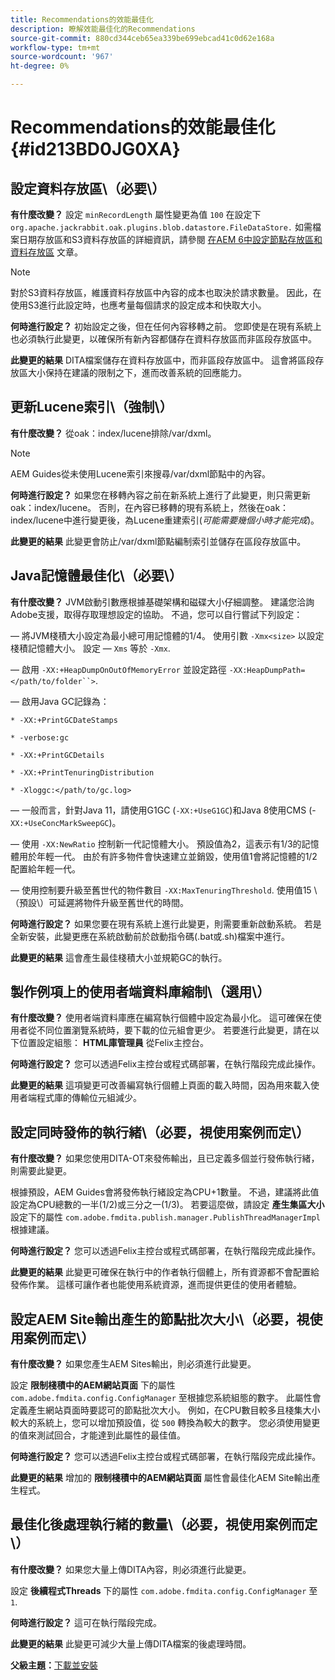 ```yaml
---
title: Recommendations的效能最佳化
description: 瞭解效能最佳化的Recommendations
source-git-commit: 880cd344ceb65ea339be699ebcad41c0d62e168a
workflow-type: tm+mt
source-wordcount: '967'
ht-degree: 0%

---
```


# Recommendations的效能最佳化 {#id213BD0JG0XA}

## 設定資料存放區\（必要\）

**有什麼改變？**
設定 `minRecordLength` 屬性變更為值 `100` 在設定下 `org.apache.jackrabbit.oak.plugins.blob.datastore.FileDataStore.` 如需檔案日期存放區和S3資料存放區的詳細資訊，請參閱 [在AEM 6中設定節點存放區和資料存放區](https://helpx.adobe.com/experience-manager/6-5/sites/deploying/using/data-store-config.html) 文章。

>[!NOTE]
>
> 對於S3資料存放區，維護資料存放區中內容的成本也取決於請求數量。 因此，在使用S3進行此設定時，也應考量每個請求的設定成本和快取大小。

**何時進行設定？**
初始設定之後，但在任何內容移轉之前。 您即使是在現有系統上也必須執行此變更，以確保所有新內容都儲存在資料存放區而非區段存放區中。

**此變更的結果**
DITA檔案儲存在資料存放區中，而非區段存放區中。 這會將區段存放區大小保持在建議的限制之下，進而改善系統的回應能力。

## 更新Lucene索引\（強制\）

**有什麼改變？**
從oak：index/lucene排除/var/dxml。

>[!NOTE]
>
> AEM Guides從未使用Lucene索引來搜尋/var/dxml節點中的內容。

**何時進行設定？**
如果您在移轉內容之前在新系統上進行了此變更，則只需更新oak：index/lucene。 否則，在內容已移轉的現有系統上，然後在oak：index/lucene中進行變更後，為Lucene重建索引\(*可能需要幾個小時才能完成*\)。

**此變更的結果**
此變更會防止/var/dxml節點編制索引並儲存在區段存放區中。

## Java記憶體最佳化\（必要\）

**有什麼改變？**
JVM啟動引數應根據基礎架構和磁碟大小仔細調整。 建議您洽詢Adobe支援，取得存取理想設定的協助。 不過，您可以自行嘗試下列設定：

 — 將JVM棧積大小設定為最小總可用記憶體的1/4。 使用引數 `-Xmx<size>` 以設定棧積記憶體大小。 設定 — `Xms` 等於 `-Xmx`.

 — 啟用 `-XX:+HeapDumpOnOutOfMemoryError` 並設定路徑 `-XX:HeapDumpPath=</path/to/folder``>`.

 — 啟用Java GC記錄為：

`* -XX:+PrintGCDateStamps`

`* -verbose:gc`

`* -XX:+PrintGCDetails`

`* -XX:+PrintTenuringDistribution`

`* -Xloggc:</path/to/gc.log>`

 — 一般而言，針對Java 11，請使用G1GC \(`-XX:+UseG1GC`\)和Java 8使用CMS \(-`XX:+UseConcMarkSweepGC`\)。

 — 使用 `-XX:NewRatio` 控制新一代記憶體大小。 預設值為2，這表示有1/3的記憶體用於年輕一代。 由於有許多物件會快速建立並銷毀，使用值1會將記憶體的1/2配置給年輕一代。

 — 使用控制要升級至舊世代的物件數目 `-XX:MaxTenuringThreshold`. 使用值15 \（預設\）可延遲將物件升級至舊世代的時間。

**何時進行設定？**
如果您要在現有系統上進行此變更，則需要重新啟動系統。 若是全新安裝，此變更應在系統啟動前於啟動指令碼\(.bat或.sh\)檔案中進行。

**此變更的結果**
這會產生最佳棧積大小並規範GC的執行。

## 製作例項上的使用者端資料庫縮制\（選用\）

**有什麼改變？**
使用者端資料庫應在編寫執行個體中設定為最小化。 這可確保在使用者從不同位置瀏覽系統時，要下載的位元組會更少。 若要進行此變更，請在以下位置設定組態： **HTML庫管理員** 從Felix主控台。

**何時進行設定？**
您可以透過Felix主控台或程式碼部署，在執行階段完成此操作。

**此變更的結果**
這項變更可改善編寫執行個體上頁面的載入時間，因為用來載入使用者端程式庫的傳輸位元組減少。

## 設定同時發佈的執行緒\（必要，視使用案例而定\）

**有什麼改變？**
如果您使用DITA-OT來發佈輸出，且已定義多個並行發佈執行緒，則需要此變更。

根據預設，AEM Guides會將發佈執行緒設定為CPU+1數量。 不過，建議將此值設定為CPU總數的一半\(1/2\)或三分之一\(1/3\)。 若要這麼做，請設定 **產生集區大小** 設定下的屬性 `com.adobe.fmdita.publish.manager.PublishThreadManagerImpl` 根據建議。

**何時進行設定？**
您可以透過Felix主控台或程式碼部署，在執行階段完成此操作。

**此變更的結果**
此變更可確保在執行中的作者執行個體上，所有資源都不會配置給發佈作業。 這樣可讓作者也能使用系統資源，進而提供更佳的使用者體驗。

## 設定AEM Site輸出產生的節點批次大小\（必要，視使用案例而定\）

**有什麼改變？**
如果您產生AEM Sites輸出，則必須進行此變更。

設定 **限制棧積中的AEM網站頁面** 下的屬性 `com.adobe.fmdita.config.ConfigManager` 至根據您系統組態的數字。 此屬性會定義產生網站頁面時要認可的節點批次大小。 例如，在CPU數目較多且棧集大小較大的系統上，您可以增加預設值，從 `500` 轉換為較大的數字。 您必須使用變更的值來測試回合，才能達到此屬性的最佳值。

**何時進行設定？**
您可以透過Felix主控台或程式碼部署，在執行階段完成此操作。

**此變更的結果**
增加的 **限制棧積中的AEM網站頁面** 屬性會最佳化AEM Site輸出產生程式。

## 最佳化後處理執行緒的數量\（必要，視使用案例而定\）

**有什麼改變？**
如果您大量上傳DITA內容，則必須進行此變更。

設定 **後續程式Threads** 下的屬性 `com.adobe.fmdita.config.ConfigManager` 至 `1`.

**何時進行設定？**
這可在執行階段完成。

**此變更的結果**
此變更可減少大量上傳DITA檔案的後處理時間。

**父級主題：**[&#x200B;下載並安裝](download-install.md)
